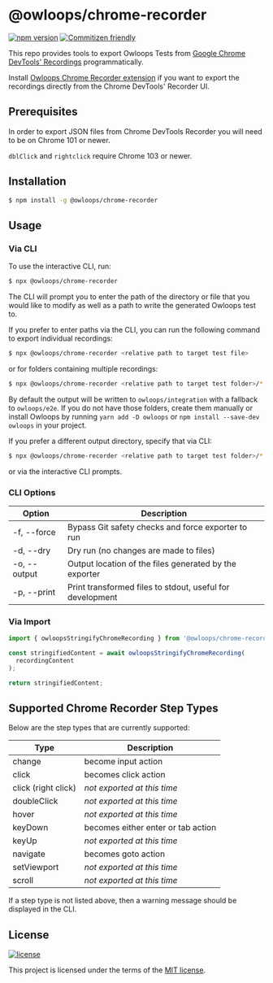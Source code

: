# @owloops/chrome-recorder

[![npm version](https://img.shields.io/npm/v/@owloops/chrome-recorder)](https://www.npmjs.com/package/@owloops/chrome-recorder) [![Commitizen friendly](https://img.shields.io/badge/commitizen-friendly-brightgreen.svg)](http://commitizen.github.io/cz-cli/)

This repo provides tools to export Owloops Tests from [Google Chrome DevTools' Recordings](https://goo.gle/devtools-recorder) programmatically.

Install [Owloops Chrome Recorder extension](https://github.com/Owloops/owloops-recorder-extension) if you want to export the recordings directly from the Chrome DevTools' Recorder UI.

## Prerequisites

In order to export JSON files from Chrome DevTools Recorder you will need to be on Chrome 101 or newer.

`dblClick` and `rightclick` require Chrome 103 or newer.

## Installation

```sh
$ npm install -g @owloops/chrome-recorder
```

## Usage

### Via CLI

To use the interactive CLI, run:

```sh
$ npx @owloops/chrome-recorder
```

The CLI will prompt you to enter the path of the directory or file that you would like to modify as well as a path to write the generated Owloops test to.

If you prefer to enter paths via the CLI, you can run the following command to export individual recordings:

```sh
$ npx @owloops/chrome-recorder <relative path to target test file>
```

or for folders containing multiple recordings:

```sh
$ npx @owloops/chrome-recorder <relative path to target test folder>/*.json
```

By default the output will be written to `owloops/integration` with a fallback to `owloops/e2e`. If you do not have those folders, create them manually or install Owloops by running `yarn add -D owloops` or `npm install --save-dev owloops` in your project.

If you prefer a different output directory, specify that via CLI:

```sh
$ npx @owloops/chrome-recorder <relative path to target test folder>/*.json --output=folder-name
```

or via the interactive CLI prompts.

### CLI Options

| Option       | Description                                               |
| ------------ | --------------------------------------------------------- |
| -f, --force  | Bypass Git safety checks and force exporter to run        |
| -d, --dry    | Dry run (no changes are made to files)                    |
| -o, --output | Output location of the files generated by the exporter    |
| -p, --print  | Print transformed files to stdout, useful for development |

### Via Import

```js
import { owloopsStringifyChromeRecording } from '@owloops/chrome-recorder';

const stringifiedContent = await owloopsStringifyChromeRecording(
  recordingContent
);

return stringifiedContent;
```

## Supported Chrome Recorder Step Types

Below are the step types that are currently supported:

| Type                | Description                                   |
| ------------------- | --------------------------------------------- |
| change              | become input action                           |
| click               | becomes click action                          |
| click (right click) | _not exported at this time_                   |
| doubleClick         | _not exported at this time_                   |
| hover               | _not exported at this time_                   |
| keyDown             | becomes either enter or tab action            |
| keyUp               | _not exported at this time_                   |
| navigate            | becomes goto action                           |
| setViewport         | _not exported at this time_                   |
| scroll              | _not exported at this time_                   |


If a step type is not listed above, then a warning message should be displayed in the CLI.

## License

[![license](https://img.shields.io/badge/license-MIT-green.svg)](https://github.com/Owloops/owloops-chrome-recorder/blob/master/LICENSE)

This project is licensed under the terms of the [MIT license](/LICENSE).
